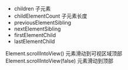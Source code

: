 * children 子元素
* childElementCount 子元素长度
* previousElementSibling
* nextElementSibling
* firstElementChild
* lastElementChild


Element.scrollIntoView() 元素滑动到可视区域顶部
Element.scrollIntoView(false) 元素滑动到顶部
